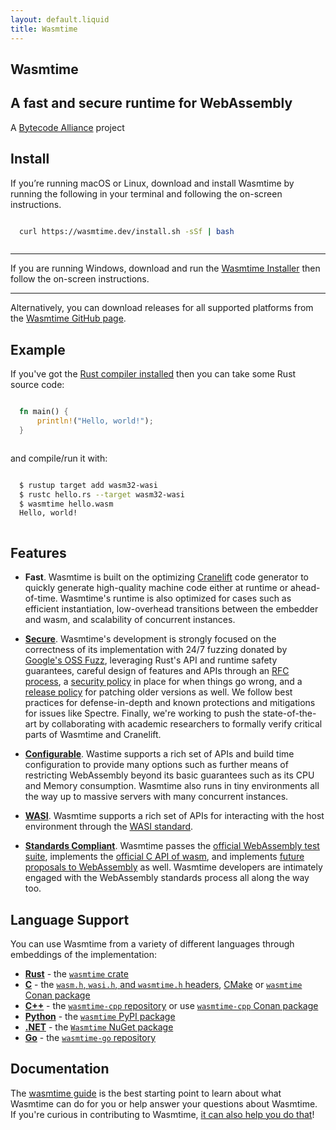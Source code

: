 ```yaml
---
layout: default.liquid
title: Wasmtime
---
```


<style>
section pre {
  padding: 1em;
}
</style>

<section class="section-hero">
<div class="container w-container">

# Wasmtime

## A fast and secure runtime for WebAssembly

A <a href="https://bytecodealliance.org/">Bytecode Alliance</a> project

</div>
</section>

<section id="install-section">
<div class="container w-container">

## Install

<style>
.dn {
  display: none;
}
.db {
  display: block;
}
</style>

<div id="platform-instructions-unix" class="dn">

It looks like you’re running macOS or Linux. To download and install Wasmtime,
run the following in your terminal, then follow the on-screen instructions.

```sh
curl https://wasmtime.dev/install.sh -sSf | bash
```

You can also download binaries directly from the [GitHub
Releases](https://github.com/bytecodealliance/wasmtime/releases) page.

</div>

<div id="platform-instructions-win" class="dn">

It looks like you’re running Windows. To install Wasmtime, download and run the
following, and then follow the onscreen instructions.

[Wasmtime Installer](https://github.com/bytecodealliance/wasmtime/releases/download/dev/wasmtime-dev-x86_64-windows.msi)

If you’re a Windows Subsystem for Linux user run the following in your terminal,
then follow the on-screen instructions to install Wasmtime.

```sh
curl https://wasmtime.dev/install.sh -sSf | bash
```

</div>

<div id="platform-instructions-default" class="db">

If you’re running macOS or Linux, download and install Wasmtime by running the
following in your terminal and following the on-screen instructions.

```sh
curl https://wasmtime.dev/install.sh -sSf | bash
```

--------------------------------------------------------------------------------

If you are running Windows, download and run the [Wasmtime
Installer](https://github.com/bytecodealliance/wasmtime/releases/download/dev/wasmtime-dev-x86_64-windows.msi)
then follow the on-screen instructions.

--------------------------------------------------------------------------------

Alternatively, you can download releases for all supported platforms from the
[Wasmtime GitHub page](https://github.com/bytecodealliance/wasmtime/releases).

</div>

</div>
</section>

<section class="section-tinted">
<div class="container w-container">

## Example

If you've got the [Rust compiler
installed](https://www.rust-lang.org/tools/install) then you can take some Rust
source code:

```rust
fn main() {
    println!("Hello, world!");
}
```

and compile/run it with:

```sh
$ rustup target add wasm32-wasi
$ rustc hello.rs --target wasm32-wasi
$ wasmtime hello.wasm
Hello, world!
```

</div>
</section>

<section>
<div class="container w-container">

## Features

* **Fast**. Wasmtime is built on the optimizing [Cranelift] code generator to
  quickly generate high-quality machine code either at runtime or
  ahead-of-time. Wasmtime's runtime is also optimized for cases such as
  efficient instantiation, low-overhead transitions between the embedder and
  wasm, and scalability of concurrent instances.

* **[Secure]**. Wasmtime's development is strongly focused on the correctness of
  its implementation with 24/7 fuzzing donated by [Google's OSS Fuzz],
  leveraging Rust's API and runtime safety guarantees, careful design of
  features and APIs through an [RFC process], a [security policy] in place
  for when things go wrong, and a [release policy] for patching older versions
  as well. We follow best practices for defense-in-depth and known
  protections and mitigations for issues like Spectre. Finally, we're working
  to push the state-of-the-art by collaborating with academic
  researchers to formally verify critical parts of Wasmtime and Cranelift.

* **[Configurable]**. Wastime supports a rich set of APIs and build time
  configuration to provide many options such as further means of restricting
  WebAssembly beyond its basic guarantees such as its CPU and Memory
  consumption. Wasmtime also runs in tiny environments all the way up to massive
  servers with many concurrent instances.

* **[WASI]**. Wasmtime supports a rich set of APIs for interacting with the host
  environment through the [WASI standard](https://wasi.dev).

* **[Standards Compliant]**. Wasmtime passes the [official WebAssembly test
  suite](https://github.com/WebAssembly/testsuite), implements the [official C
  API of wasm](https://github.com/WebAssembly/wasm-c-api), and implements
  [future proposals to WebAssembly](https://github.com/WebAssembly/proposals) as
  well. Wasmtime developers are intimately engaged with the WebAssembly
  standards process all along the way too.

[Wasmtime]: https://github.com/bytecodealliance/wasmtime
[Cranelift]: https://github.com/bytecodealliance/wasmtime/blob/main/cranelift/README.md
[Google's OSS Fuzz]: https://google.github.io/oss-fuzz/
[security policy]: https://bytecodealliance.org/security
[RFC process]: https://github.com/bytecodealliance/rfcs
[release policy]: https://docs.wasmtime.dev/stability-release.html
[Secure]: https://docs.wasmtime.dev/security.html
[Configurable]: https://docs.rs/wasmtime/latest/wasmtime/struct.Config.html
[WASI]: https://docs.rs/wasmtime-wasi/latest/wasmtime_wasi/
[Standards Compliant]: https://docs.wasmtime.dev/stability-wasm-proposals-support.html

</div>
</section>

<section>
<div class="container w-container">

## Language Support

You can use Wasmtime from a variety of different languages through embeddings of
the implementation:

* **[Rust]** - the [`wasmtime` crate]
* **[C]** - the [`wasm.h`, `wasi.h`, and `wasmtime.h` headers][c-headers], [CMake](crates/c-api/CMakeLists.txt) or [`wasmtime` Conan package]
* **[C++]** - the [`wasmtime-cpp` repository][C++] or use [`wasmtime-cpp` Conan package]
* **[Python]** - the [`wasmtime` PyPI package]
* **[.NET]** - the [`Wasmtime` NuGet package]
* **[Go]** - the [`wasmtime-go` repository]

[Rust]: https://bytecodealliance.github.io/wasmtime/lang-rust.html
[C]: https://bytecodealliance.github.io/wasmtime/examples-c-embed.html
[`wasmtime` crate]: https://crates.io/crates/wasmtime
[c-headers]: https://bytecodealliance.github.io/wasmtime/c-api/
[Python]: https://bytecodealliance.github.io/wasmtime/lang-python.html
[`wasmtime` PyPI package]: https://pypi.org/project/wasmtime/
[.NET]: https://bytecodealliance.github.io/wasmtime/lang-dotnet.html
[`Wasmtime` NuGet package]: https://www.nuget.org/packages/Wasmtime
[Go]: https://bytecodealliance.github.io/wasmtime/lang-go.html
[`wasmtime-go` repository]: https://pkg.go.dev/github.com/bytecodealliance/wasmtime-go
[C++]: https://github.com/bytecodealliance/wasmtime-cpp
[`wasmtime` Conan package]: https://conan.io/center/wasmtime
[`wasmtime-cpp` Conan package]: https://conan.io/center/wasmtime-cpp

</div>
</section>

<section>
<div class="container w-container">

## Documentation

The [wasmtime guide][guide] is the best starting point to learn about what
Wasmtime can do for you or help answer your questions about Wasmtime. If you're
curious in contributing to Wasmtime, [it can also help you do
that][contributing]!

[contributing]: https://bytecodealliance.github.io/wasmtime/contributing.html
[guide]: https://bytecodealliance.github.io/wasmtime

</div>
</section>

<script src="assets/scripts/tools-install.js"></script>
<script>
  select_platform();
</script>
